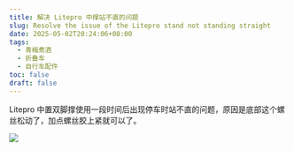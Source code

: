 ```yaml
---
title: 解决 Litepro 中撑站不直的问题
slug: Resolve the issue of the Litepro stand not standing straight
date: 2025-05-02T20:24:06+08:00
tags:
  - 青梅煮酒
  - 折叠车
  - 自行车配件
toc: false
draft: false
---
```


Litepro 中置双脚撑使用一段时间后出现停车时站不直的问题，原因是底部这个螺丝松动了，加点螺丝胶上紧就可以了。

![](https://raw.githubusercontent.com/xbot/image-hosting/master/blog/2025-05-02-20-26-05-IMG_4415.jpeg)